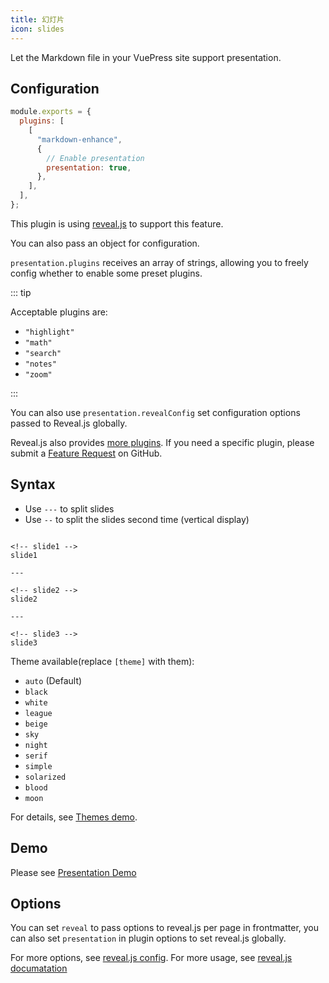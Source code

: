 ```yaml
---
title: 幻灯片
icon: slides
---
```


Let the Markdown file in your VuePress site support presentation.

## Configuration

```js {7}
module.exports = {
  plugins: [
    [
      "markdown-enhance",
      {
        // Enable presentation
        presentation: true,
      },
    ],
  ],
};
```

This plugin is using [reveal.js](https://revealjs.com/) to support this feature.

You can also pass an object for configuration.

`presentation.plugins` receives an array of strings, allowing you to freely config whether to enable some preset plugins.

::: tip

Acceptable plugins are:

- `"highlight"`
- `"math"`
- `"search"`
- `"notes"`
- `"zoom"`

<!-- - `"anything"`
- `"audio"`
- `"chalkboard"` -->

:::

You can also use `presentation.revealConfig` set configuration options passed to Reveal.js globally.

Reveal.js also provides [more plugins](https://github.com/hakimel/reveal.js/wiki/Plugins,-Tools-and-Hardware). If you
need a specific plugin, please submit
a [Feature Request](https://github.com/vuepress-theme-star/vuepress-theme-star/issues/new?assignees=Mister-Hope&labels=enhancement&template=feature_request.md&title=%5BFeature+Request%5D)
on GitHub.

## Syntax

- Use `---` to split slides
- Use `--` to split the slides second time (vertical display)

```presentation:moon

<!-- slide1 -->
slide1

---

<!-- slide2 -->
slide2

---

<!-- slide3 -->
slide3

```

Theme available(replace `[theme]` with them):

- `auto` (Default)
- `black`
- `white`
- `league`
- `beige`
- `sky`
- `night`
- `serif`
- `simple`
- `solarized`
- `blood`
- `moon`

For details, see [Themes demo](themes.md).

## Demo

Please see [Presentation Demo](demo.md)

## Options

You can set `reveal` to pass options to reveal.js per page in frontmatter, you can also set `presentation` in plugin options to set reveal.js globally.

For more options, see [reveal.js config](https://revealjs.com/config/). For more usage, see [reveal.js documatation](https://revealjs.com/)
